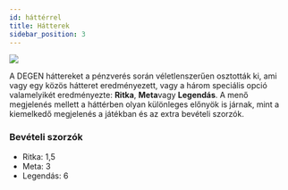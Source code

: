 ```yaml
---
id: háttérrel
title: Hátterek
sidebar_position: 3
---
```


![](/img/rngBackgrounds.gif)

A DEGEN háttereket a pénzverés során véletlenszerűen osztották ki, ami vagy egy közös hátteret eredményezett, vagy a három speciális opció valamelyikét eredményezte: **Ritka**, **Meta**vagy **Legendás**. A menő megjelenés mellett a háttérben olyan különleges előnyök is járnak, mint a kiemelkedő megjelenés a játékban és az extra bevételi szorzók.

### Bevételi szorzók

- Ritka: 1,5
- Meta: 3
- Legendás: 6
